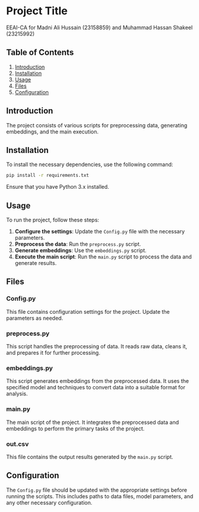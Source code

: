 # Project Title

EEAI-CA for Madni Ali Hussain (23158859) and Muhammad Hassan Shakeel (23215992)

## Table of Contents

1. [Introduction](#introduction)
2. [Installation](#installation)
3. [Usage](#usage)
4. [Files](#files)
5. [Configuration](#configuration)

## Introduction

The project consists of various scripts for preprocessing data, generating embeddings, and the main execution.

## Installation

To install the necessary dependencies, use the following command:

```bash
pip install -r requirements.txt
```

Ensure that you have Python 3.x installed.

## Usage

To run the project, follow these steps:

1. **Configure the settings**: Update the `Config.py` file with the necessary parameters.
2. **Preprocess the data**: Run the `preprocess.py` script.
3. **Generate embeddings**: Use the `embeddings.py` script.
4. **Execute the main script**: Run the `main.py` script to process the data and generate results.

## Files

### Config.py

This file contains configuration settings for the project. Update the parameters as needed.

### preprocess.py

This script handles the preprocessing of data. It reads raw data, cleans it, and prepares it for further processing.

### embeddings.py

This script generates embeddings from the preprocessed data. It uses the specified model and techniques to convert data into a suitable format for analysis.

### main.py

The main script of the project. It integrates the preprocessed data and embeddings to perform the primary tasks of the project.

### out.csv

This file contains the output results generated by the `main.py` script.

## Configuration

The `Config.py` file should be updated with the appropriate settings before running the scripts. This includes paths to data files, model parameters, and any other necessary configuration.